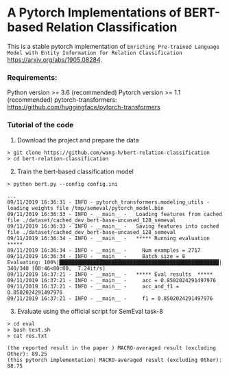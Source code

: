 # A Pytorch Implementations of BERT-based Relation Classification

This is a stable pytorch implementation of ``Enriching Pre-trained Language Model with Entity Information for Relation Classification`` https://arxiv.org/abs/1905.08284.
### Requirements:
 
Python version >= 3.6 (recommended)
Pytorch version >= 1.1 (recommended)
pytorch-transformers: https://github.com/huggingface/pytorch-transformers


### Tutorial of the code

1. Download the project and prepare the data

```
> git clone https://github.com/wang-h/bert-relation-classification
> cd bert-relation-classification 
```

2. Train the bert-based classification model

```
> python bert.py --config config.ini
```

```
...
09/11/2019 16:36:31 - INFO - pytorch_transformers.modeling_utils -   loading weights file /tmp/semeval/pytorch_model.bin
09/11/2019 16:36:33 - INFO - __main__ -   Loading features from cached file ./dataset/cached_dev_bert-base-uncased_128_semeval
09/11/2019 16:36:33 - INFO - __main__ -   Saving features into cached file ./dataset/cached_dev_bert-base-uncased_128_semeval
09/11/2019 16:36:34 - INFO - __main__ -   ***** Running evaluation  *****
09/11/2019 16:36:34 - INFO - __main__ -     Num examples = 2717
09/11/2019 16:36:34 - INFO - __main__ -     Batch size = 8
Evaluating: 100%|████████████████████████████████████████████████████| 340/340 [00:46<00:00,  7.24it/s]
09/11/2019 16:37:21 - INFO - __main__ -   ***** Eval results  *****
09/11/2019 16:37:21 - INFO - __main__ -     acc = 0.8502024291497976
09/11/2019 16:37:21 - INFO - __main__ -     acc_and_f1 = 0.8502024291497976
09/11/2019 16:37:21 - INFO - __main__ -     f1 = 0.8502024291497976
```

3. Evaluate using the official script for SemEval task-8

```
> cd eval
> bash test.sh
> cat res.txt
```

```
(the reported result in the paper ) MACRO-averaged result (excluding Other): 89.25
(this pytorch implementation) MACRO-averaged result (excluding Other): 88.75
```


